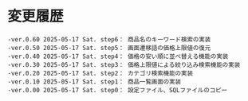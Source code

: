 # 変更履歴

	-ver.0.60 2025-05-17 Sat. step6： 商品名のキーワード検索の実装
	-ver.0.50 2025-05-17 Sat. step5： 画面遷移語の価格上限値の復元
	-ver.0.40 2025-05-17 Sat. step4： 価格の安い順に並べ替える機能の実装
	-ver.0.30 2025-05-17 Sat. step3： 価格上限値による絞り込み検索機能の実装
	-ver.0.20 2025-05-17 Sat. step2： カテゴリ検索機能の実装
	-ver.0.10 2025-05-17 Sat. step1： 商品一覧画面の実装
	-ver.0.00 2025-05-17 Sat. step0： 設定ファイル、SQLファイルのコピー
